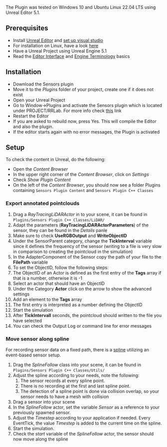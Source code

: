 The Plugin was tested on Windows 10 and Ubuntu Linux 22.04 LTS using Unreal Editor 5.1.

## Prerequisites

* Install [Unreal Editor](https://www.unrealengine.com/en-US/download) and [set up visual studio](https://docs.unrealengine.com/5.0/en-US/setting-up-visual-studio-development-environment-for-cplusplus-projects-in-unreal-engine/)
* For installation on Linux, have a look [here](https://docs.unrealengine.com/4.26/en-US/SharingAndReleasing/Linux/BeginnerLinuxDeveloper/SettingUpAnUnrealWorkflow/)
* Have a Unreal Project using Unreal Engine 5.1
* Read the [Editor Interface](https://docs.unrealengine.com/5.1/en-US/unreal-editor-interface/) and [Engine Terminology](https://docs.unrealengine.com/5.1/en-US/unreal-engine-terminology/) basics

## Installation

* Download the Sensors plugin
* Move it to the *Plugins* folder of your project, create one if it does not exist
* Open your Unreal Project
* Go to Window->Plugins and activate the Sensors plugin which is located under PROJECT/RRLab. For more info check [this](https://docs.unrealengine.com/5.0/en-US/working-with-plugins-in-unreal-engine/) link
* Restart the Editor
* If you are asked to rebuild now, press Yes. This will compile the Editor and also the plugin.
* If the editor starts again with no error messages, the Plugin is activated

## Setup

To check the content in Unreal, do the following:
* Open the *Content Browser*
* In the upper right corner of the *Content Browser*, click on *Settings*
* Check *Show Plugin Content*
* On the left of the *Content Browser*, you should now see a folder Plugins containing `Sensors Plugin Content` and `Sensors Plugin C++ Classes`

### Export annotated pointclouds

1. Drag a _RayTracingLiDARActor_  in to your scene, it can be found in `Plugins/Sensors Plugin C++ Classes/LiDAR/`
2. Adapt the parameters (**RayTracingLiDARActorParameters**) of the sensor, they can be found in the *Details* panle
3. Make sure to check **UseRGBOutput** and **WriteObjectID**
4. Under the SensorParent category, change the **TickInterval** variable since it defines the frequency of the sensor (writing to a file is very slow in comparison to creating the pointcloud in the simulation)
5.  In the AdapterComponent of the Sensor copy the path of your file to the **FilePath** variable
6.  To set the ObjectID, follow the following steps:
   1. The ObjectID of an Actor is defined as the first entry of the **Tags** array if that is a number, otherwise it is -1
   2.  Select an actor that should have an ObjectID
   3. Under the Category **Actor** click on the arrow to show the advanced settings
   4. Add an element to the **Tags** array
   5. The first entry is interpreted as a number defining the ObjectID
7. Start the simulation
8. After **TickIntervall** seconds, the pointcloud should written to the file you have selected
9. You can check the Output Log or command line for error messages

### Move sensor along spline
For recording sensor data on a fixed path, there is a [spline](https://docs.unrealengine.com/5.1/en-US/blueprint-spline-components-overview-in-unreal-engine/) utilizing an event-based sensor setup.
1. Drag the _SplineFollow_ class into your scene, it can be found in `Plugins/Sensors Plugin C++ Classes/Utils/`
2. Adjust the spline according to your needs, note the following:
   1. The sensor records at every spline point.
   2. There is no recording at the first and last spline point.
   3. The detection of a spline point is done via collision overlap, so your sensor needs to have a mesh with collision
3. Drag a sensor into your scene
4. In the _SplineFollow_ actor, set the variable _Sensor_ as a reference to your previously spawned sensor.
5. Adjust the _Timestep_ according to your application if needed. Every EventTick, the value _Timestep_ is added to the current time on the spline.
6. Start the simulation.
7. Check the _start_ variable of the _SplineFollow_ actor, the sensor should now move along the spline
  


